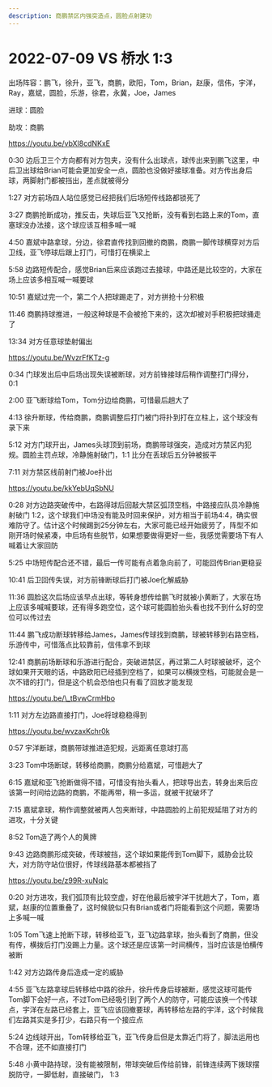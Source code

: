 ```yaml
---
description: 商鹏禁区内强突造点，圆脸点射建功
---
```


# 2022-07-09 VS 桥水 1:3

出场阵容：鹏飞，徐升，亚飞，商鹏，欧阳，Tom，Brian，赵康，信伟，宇洋，Ray，嘉斌，圆脸，乐游，徐君，永冀，Joe，James

进球：圆脸

助攻：商鹏

https://youtu.be/vbXl8cdNKxE

0:30 边后卫三个方向都有对方包夹，没有什么出球点，球传出来到鹏飞这里，中后卫出球给Brian可能会更加安全一点，圆脸也没做好接球准备。对方传出身后球，两脚射门都被挡出，差点就被得分&#x20;

1:27 对方前场四人站位感觉已经把我们后场短传线路都锁死了&#x20;

3:27 商鹏抢断成功，推反击，失球后亚飞又抢断，没有看到右路上来的Tom，直塞球没办法接，这个球应该互相多喊一喊&#x20;

4:50 嘉斌中路拿球，分边，徐君直传找到回撤的商鹏，商鹏一脚传球横穿对方后卫线，亚飞停球后跟上打门，可惜打在横梁上&#x20;

5:58 边路短传配合，感觉Brian后来应该跑过去接球，中路还是比较空的，大家在场上应该多相互喊一喊要球&#x20;

10:51 嘉斌过完一个，第二个人把球踢走了，对方拼抢十分积极&#x20;

11:46 商鹏持球推进，一般这种球是不会被抢下来的，这次却被对手积极把球捅走了&#x20;

13:34 对方任意球垫射偏出

https://youtu.be/WvzrFfKTz-g

0:34 门球发出后中后场出现失误被断球，对方前锋接球后稍作调整打门得分， 0:1&#x20;

2:00 亚飞断球给Tom，Tom分边给商鹏，可惜最后趟大了&#x20;

4:13 徐升断球，传给商鹏，商鹏调整后打门被门将扑到打在立柱上，这个球没有录下来&#x20;

5:12 对方门球开出，James头球顶到前场，商鹏带球强突，造成对方禁区内犯规。圆脸主罚点球，冷静施射破门，1:1 比分在丢球后五分钟被扳平&#x20;

7:11 对方禁区线前射门被Joe扑出

https://youtu.be/kkYebUqSbNU

0:28 对方边路突破传中，右路得球后回敲大禁区弧顶空档，中路接应队员冷静施射破门 1:2，这个球我们中场没有能及时回来保护，对方相当于前场4:4，确实很难防守了。估计这个时候踢到25分钟左右，大家可能已经开始疲劳了，阵型不如刚开场时候紧凑，中后场有些脱节，如果想要做得更好一些，我感觉需要场下有人喊着让大家回防&#x20;

5:25 中场短传配合还不错，最后一传可能有点着急向前了，可能回传Brian更稳妥&#x20;

10:41 后卫回传失误，对方前锋断球后打门被Joe化解威胁&#x20;

11:36 圆脸这次后场应该早点出球，等转身想传给鹏飞时就被小黄断了，大家在场上应该多喊喊要球，还有得多跑空位，这个球可能圆脸抬头看也找不到什么好的空位可以传过去&#x20;

11:44 鹏飞成功断球转移给James，James传球找到商鹏，球被转移到右路空档，乐游传中，可惜落点比较靠前，信伟拿不到球&#x20;

12:41 商鹏前场断球和乐游进行配合，突破进禁区，再过第二人时球被破坏，这个球如果开天眼的话，中路欧阳已经插到空档了，如果可以横拨空档，可能就会是一次不错的打门，但是这个机会恐怕也只有看了回放才能发现

https://youtu.be/\_tBvwCrmHbo

1:11 对方左边路直接打门，Joe将球稳稳得到

https://youtu.be/wvzaxKchr0k

0:57 宇洋断球，商鹏带球推进造犯规，远距离任意球打高&#x20;

3:23 Tom中场断球，转移给商鹏，商鹏分给嘉斌，可惜趟大了&#x20;

6:15 嘉斌和亚飞抢断做得不错，可惜没有抬头看人，把球导出去，转身出来后应该第一时间给边路的商鹏，不能再带，稍一多运，就被干扰破坏了&#x20;

7:15 嘉斌拿球，稍作调整就被两人包夹断球，中路圆脸的上前犯规延阻了对方的进攻，十分关键&#x20;

8:52 Tom造了两个人的黄牌&#x20;

9:43 边路商鹏形成突破，传球被挡，这个球如果能传到Tom脚下，威胁会比较大，对方防守站位很好，传球线路基本都被挡了

https://youtu.be/z99R-xuNqlc

0:20 对方进攻，我们弧顶有比较空虚，好在他最后被宇洋干扰趟大了，Tom，嘉斌，赵康的位置重叠了，这时候貌似只有Brian或者门将能看到这个问题，需要场上多喊一喊&#x20;

1:05 Tom飞速上抢断下球，转移给亚飞，亚飞边路拿球，抬头看到了商鹏，但没有传，横拨后打门没踢上力量。这个球还是应该第一时间横传，当时应该是怕横传被断&#x20;

1:42 对方边路传身后造成一定的威胁&#x20;

4:55 亚飞左路拿球后转移给中路的徐升，徐升传身后球被断，感觉这球可能传Tom脚下会好一点，不过Tom已经吸引到了两个人的防守，可能应该换一个传球点，宇洋在左路已经套上，亚飞应该回撤要球，再转移给左路的宇洋，这个时候我们左路其实是多打少，右路只有一个接应点&#x20;

5:24 边线球开出，Tom转移给亚飞，亚飞传身后但是太靠近门将了，脚法运用也不合理，还不如直接打门&#x20;

5:48 小黄中路持球，没有能被限制，带球突破后传给前锋，前锋连续两下拨球摆脱防守，一脚低射，直接破门， 1:3


